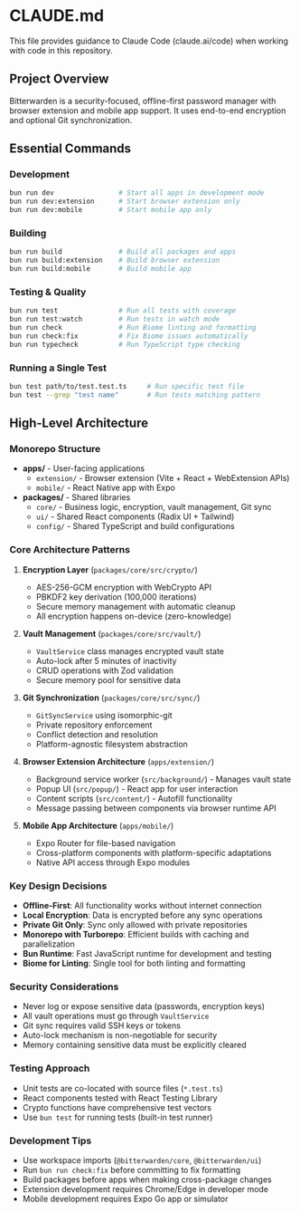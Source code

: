 # CLAUDE.md

This file provides guidance to Claude Code (claude.ai/code) when working with code in this repository.

## Project Overview

Bitterwarden is a security-focused, offline-first password manager with browser extension and mobile app support. It uses end-to-end encryption and optional Git synchronization.

## Essential Commands

### Development
```bash
bun run dev                # Start all apps in development mode
bun run dev:extension      # Start browser extension only
bun run dev:mobile         # Start mobile app only
```

### Building
```bash
bun run build              # Build all packages and apps
bun run build:extension    # Build browser extension
bun run build:mobile       # Build mobile app
```

### Testing & Quality
```bash
bun run test               # Run all tests with coverage
bun run test:watch         # Run tests in watch mode
bun run check              # Run Biome linting and formatting
bun run check:fix          # Fix Biome issues automatically
bun run typecheck          # Run TypeScript type checking
```

### Running a Single Test
```bash
bun test path/to/test.test.ts     # Run specific test file
bun test --grep "test name"       # Run tests matching pattern
```

## High-Level Architecture

### Monorepo Structure
- **apps/** - User-facing applications
  - `extension/` - Browser extension (Vite + React + WebExtension APIs)
  - `mobile/` - React Native app with Expo
- **packages/** - Shared libraries
  - `core/` - Business logic, encryption, vault management, Git sync
  - `ui/` - Shared React components (Radix UI + Tailwind)
  - `config/` - Shared TypeScript and build configurations

### Core Architecture Patterns

1. **Encryption Layer** (`packages/core/src/crypto/`)
   - AES-256-GCM encryption with WebCrypto API
   - PBKDF2 key derivation (100,000 iterations)
   - Secure memory management with automatic cleanup
   - All encryption happens on-device (zero-knowledge)

2. **Vault Management** (`packages/core/src/vault/`)
   - `VaultService` class manages encrypted vault state
   - Auto-lock after 5 minutes of inactivity
   - CRUD operations with Zod validation
   - Secure memory pool for sensitive data

3. **Git Synchronization** (`packages/core/src/sync/`)
   - `GitSyncService` using isomorphic-git
   - Private repository enforcement
   - Conflict detection and resolution
   - Platform-agnostic filesystem abstraction

4. **Browser Extension Architecture** (`apps/extension/`)
   - Background service worker (`src/background/`) - Manages vault state
   - Popup UI (`src/popup/`) - React app for user interaction
   - Content scripts (`src/content/`) - Autofill functionality
   - Message passing between components via browser runtime API

5. **Mobile App Architecture** (`apps/mobile/`)
   - Expo Router for file-based navigation
   - Cross-platform components with platform-specific adaptations
   - Native API access through Expo modules

### Key Design Decisions

- **Offline-First**: All functionality works without internet connection
- **Local Encryption**: Data is encrypted before any sync operations
- **Private Git Only**: Sync only allowed with private repositories
- **Monorepo with Turborepo**: Efficient builds with caching and parallelization
- **Bun Runtime**: Fast JavaScript runtime for development and testing
- **Biome for Linting**: Single tool for both linting and formatting

### Security Considerations

- Never log or expose sensitive data (passwords, encryption keys)
- All vault operations must go through `VaultService`
- Git sync requires valid SSH keys or tokens
- Auto-lock mechanism is non-negotiable for security
- Memory containing sensitive data must be explicitly cleared

### Testing Approach

- Unit tests are co-located with source files (`*.test.ts`)
- React components tested with React Testing Library
- Crypto functions have comprehensive test vectors
- Use `bun test` for running tests (built-in test runner)

### Development Tips

- Use workspace imports (`@bitterwarden/core`, `@bitterwarden/ui`)
- Run `bun run check:fix` before committing to fix formatting
- Build packages before apps when making cross-package changes
- Extension development requires Chrome/Edge in developer mode
- Mobile development requires Expo Go app or simulator